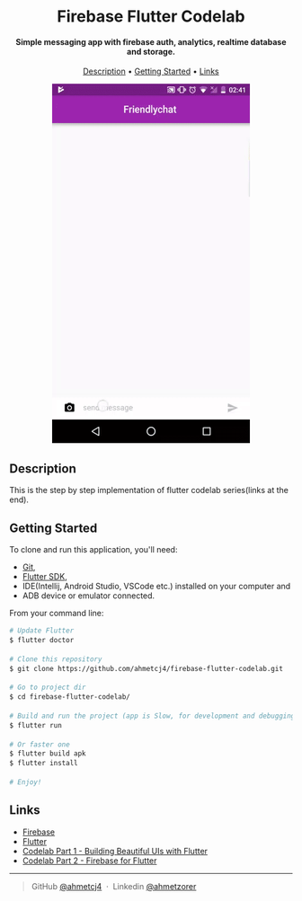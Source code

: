 
<h1 align="center">
  Firebase Flutter Codelab
  <br>
</h1>
    
<h4 align="center">Simple messaging app with firebase auth, analytics, realtime database and storage.</h4>

<p align="center">
  <a href="#description">Description</a> •
  <a href="#getting-started">Getting Started</a> •
  <a href="#links">Links</a>
</p>

<p align="center">
  <img src="https://github.com/ahmetcj4/firebase-flutter-codelab/blob/master/ss.gif" alt="Screenshot"/>
</p>

## Description
This is the step by step implementation of flutter codelab series(links at the end). 
## Getting Started

To clone and run this application, you'll need:
 - [Git](https://git-scm.com),
 - [Flutter SDK](http://flutter.io/),
 - IDE(Intellij, Android Studio, VSCode etc.) installed on your computer and 
 - ADB device or emulator connected.
 
 From your command line:

```bash
# Update Flutter
$ flutter doctor

# Clone this repository
$ git clone https://github.com/ahmetcj4/firebase-flutter-codelab.git

# Go to project dir
$ cd firebase-flutter-codelab/

# Build and run the project (app is Slow, for development and debugging)
$ flutter run

# Or faster one
$ flutter build apk
$ flutter install

# Enjoy!
```
## Links
- [Firebase](http://hackathon.getir.com/)
- [Flutter](http://flutter.io/)
- [Codelab Part 1 - Building Beautiful UIs with Flutter](https://codelabs.developers.google.com/codelabs/flutter/index.html)
- [Codelab Part 2 - Firebase for Flutter](https://codelabs.developers.google.com/codelabs/flutter-firebase/index.html)

---

> GitHub [@ahmetcj4](https://github.com/ahmetcj4) &nbsp;&middot;&nbsp;
> Linkedin [@ahmetzorer](https://www.linkedin.com/in/ahmetzorer/)
